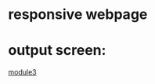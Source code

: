 # responsive webpage 
# output screen:
[module3](https://atharve312004.github.io/module3_assignment/)
